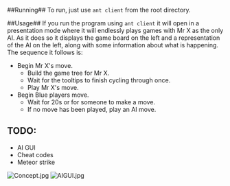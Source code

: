##Running##
To run, just use `ant client` from the root directory.

##Usage##
If you run the program using `ant client` it will open in a presentation mode where it will endlessly plays games with Mr X as the only AI. As it does so it displays the game board on the left and a representation of the AI on the left, along with some information about what is happening. The sequence it follows is:

* Begin Mr X's move.
  * Build the game tree for Mr X.
  * Wait for the tooltips to finish cycling through once.
  * Play Mr X's move.
* Begin Blue players move.
  * Wait for 20s or for someone to make a move.
  * If no move has been played, play an AI move.

## TODO: ##

+ AI GUI
+ Cheat codes
+ Meteor strike

![Concept.jpg](https://bitbucket.org/repo/RygA6p/images/12134649-Concept.jpg)
![AIGUI.jpg](https://bitbucket.org/ashestoashes/panda-cwk6/downloads/IMG_20150414_224816.jpg "AI GUI")